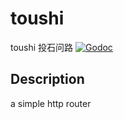 # toushi

toushi 投石问路
[![Godoc](http://img.shields.io/badge/go-documentation-blue.svg?style=flat-square)](https://godoc.org/github.com/datewu/toushi)

## Description
a simple http router
